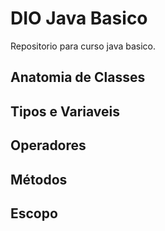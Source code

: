 # DIO Java Basico

Repositorio para curso java basico.

## Anatomia de Classes

## Tipos e Variaveis

## Operadores

## Métodos

## Escopo